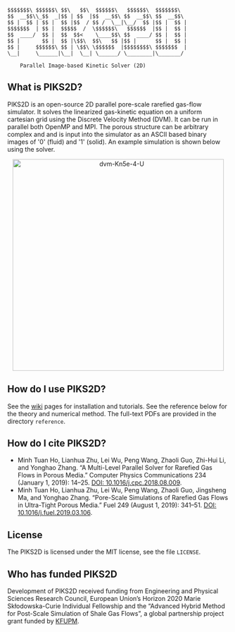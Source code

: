  ```
$$$$$$$\ $$$$$$\ $$\   $$\  $$$$$$\   $$$$$$\  $$$$$$$\  
$$  __$$\\_$$  _|$$ | $$  |$$  __$$\ $$  __$$\ $$  __$$\ 
$$ |  $$ | $$ |  $$ |$$  / $$ /  \__|\__/  $$ |$$ |  $$ |
$$$$$$$  | $$ |  $$$$$  /  \$$$$$$\   $$$$$$  |$$ |  $$ |
$$  ____/  $$ |  $$  $$<    \____$$\ $$  ____/ $$ |  $$ |
$$ |       $$ |  $$ |\$$\  $$\   $$ |$$ |      $$ |  $$ |
$$ |     $$$$$$\ $$ | \$$\ \$$$$$$  |$$$$$$$$\ $$$$$$$  |
\__|     \______|\__|  \__| \______/ \________|\_______/                                                   
                                                             
     Parallel Image-based Kinetic Solver (2D)
```

## What is PIKS2D?

PIKS2D is an open-source 2D parallel pore-scale rarefied gas-flow simulator. 
It solves the linearized gas-kinetic equation on a uniform cartesian grid using the Discrete
Velocity Method (DVM). It can be run in parallel both OpenMP and MPI. The porous
structure can be arbitrary complex and and is input into the simulator as an ASCII
based binary images of '0' (fluid) and '1' (solid). An example simulation is shown below using the solver.

<p align="center"><a href="https://ibb.co/v4jqQsy"><img src="https://i.ibb.co/0yG2FB4/dvm-Kn5e-4-U.png" alt="dvm-Kn5e-4-U" border="0" width="480"></a></p>


## How do I use PIKS2D?

See the [wiki](https://github.com/iPACT-Platform/PIKS2D/wiki) pages for installation and tutorials.
See the reference below for the theory and numerical method. The full-text PDFs are provided in the directory `reference`.

## How do I cite PIKS2D?

* Minh Tuan Ho, Lianhua Zhu, Lei Wu, Peng Wang, Zhaoli Guo, Zhi-Hui Li, and Yonghao Zhang. “A Multi-Level Parallel Solver for Rarefied Gas Flows in Porous Media.” Computer Physics Communications 234 (January 1, 2019): 14–25. [DOI: 10.1016/j.cpc.2018.08.009](https://doi.org/10.1016/j.cpc.2018.08.009).
* Minh Tuan Ho, Lianhua Zhu, Lei Wu, Peng Wang, Zhaoli Guo, Jingsheng Ma, and Yonghao Zhang. “Pore-Scale Simulations of Rarefied Gas Flows in Ultra-Tight Porous Media.” Fuel 249 (August 1, 2019): 341–51. [DOI: 10.1016/j.fuel.2019.03.106](https://doi.org/10.1016/j.fuel.2019.03.106).


## License

The PIKS2D is licensed under the MIT license, see the file `LICENSE`.

## Who has funded PIKS2D
Development of PIKS2D received funding from Engineering and Physical Sciences Research Council, European Union’s Horizon 2020 Marie Skłodowska-Curie Individual Fellowship and the “Advanced Hybrid Method for Post-Scale Simulation of Shale Gas Flows”, a global partnership project grant funded by [KFUPM](http://www.kfupm.edu.sa).
